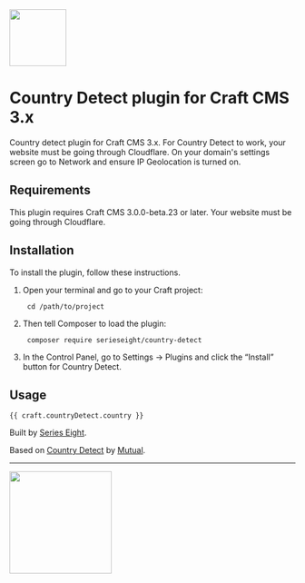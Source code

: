 <img src="https://s3-us-west-2.amazonaws.com/plugin-icons.craftcms/country-detect.svg?1533718264" width="100">

# Country Detect plugin for Craft CMS 3.x

Country detect plugin for Craft CMS 3.x. For Country Detect to work, your website must be going through Cloudflare. On your domain's settings screen go to Network and ensure IP Geolocation is turned on.

## Requirements

This plugin requires Craft CMS 3.0.0-beta.23 or later.
Your website must be going through Cloudflare.

## Installation

To install the plugin, follow these instructions.

1. Open your terminal and go to your Craft project:

        cd /path/to/project

2. Then tell Composer to load the plugin:

        composer require serieseight/country-detect

3. In the Control Panel, go to Settings → Plugins and click the “Install” button for Country Detect.

## Usage

`{{ craft.countryDetect.country }}`

Built by [Series Eight](https://serieseight.com/).

Based on [Country Detect](https://github.com/madebymutual/Country-Detect) by [Mutual](https://github.com/madebymutual).


---

<a href="https://serieseight.com" target="_blank"><img src="resources/img/plugin-logo.png" width="180"></a>

